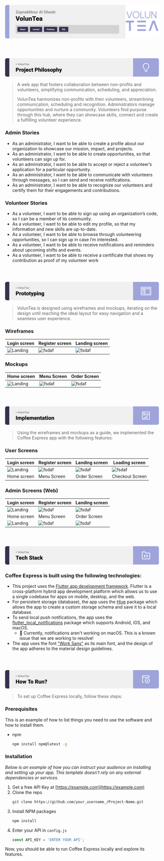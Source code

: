 <img src="./readme/title1.svg"/>

<br><br>

<!-- project philosophy -->
<img src="./readme/title2.svg"/>

> A web app that fosters collaboration between non-profits and volunteers, simplifying communication, scheduling, and appreciation.
>
> VolunTea harmonizes non-profits with their volunteers, streamlining communication, scheduling and recognition. Administrators manage opportunities and nurture a community. Volunteers find purpose through this hub, where they can showcase skills, connect and create a fulfilling volunteer experience.

### Admin Stories

- As an administrator, I want to be able to create a profile about our organization to showcase our mission, impact, and projects.
- As an administrator, I want to be able to create opportunities, so that volunteers can sign up for.
- As an administrator, I want to be able to accept or reject a volunteer’s application for a particular opportunity.
- As an administrator, I want to be able to communicate with volunteers through messages, so I can send and receive notifications.
- As an administrator, I want to be able to recognize our volunteers and certify them for their engagements and contributions.

### Volunteer Stories

- As a volunteer, I want to be able to sign up using an organization’s code, so I can be a member of its community.
- As a volunteer, I want to be able to edit my profile, so that my information and new skills are up-to-date.
- As a volunteer, I want to be able to browse through volunteering opportunities, so I can sign up in case I’m interested.
- As a volunteer, I want to be able to receive notifications and reminders about upcoming shifts and events. 
- As a volunteer, I want to be able to receive a certificate that shows my contribution as proof of my volunteer work


<br><br>

<!-- Prototyping -->
<img src="./readme/title3.svg"/>

> VolunTea is designed using wireframes and mockups, iterating on the design until reaching the ideal layout for easy navigation and a seamless user experience.

### Wireframes
| Login screen  | Register screen |  Landing screen |
| ---| ---| ---|
| ![Landing](./readme/demo/1440x1024.png) | ![fsdaf](./readme/demo/1440x1024.png) | ![fsdaf](./readme/demo/1440x1024.png) |

### Mockups
| Home screen  | Menu Screen | Order Screen |
| ---| ---| ---|
| ![Landing](./readme/demo/1440x1024.png) | ![fsdaf](./readme/demo/1440x1024.png) | ![fsdaf](./readme/demo/1440x1024.png) |

<br><br>

<!-- Implementation -->
<img src="./readme/title4.svg"/>

> Using the wireframes and mockups as a guide, we implemented the Coffee Express app with the following features:

### User Screens
| Login screen  | Register screen | Landing screen | Loading screen |
| ---| ---| ---| ---|
| ![Landing](https://placehold.co/900x1600) | ![fsdaf](https://placehold.co/900x1600) | ![fsdaf](https://placehold.co/900x1600) | ![fsdaf](https://placehold.co/900x1600) |
| Home screen  | Menu Screen | Order Screen | Checkout Screen |

### Admin Screens (Web)
| Login screen  | Register screen |  Landing screen |
| ---| ---| ---|
| ![Landing](./readme/demo/1440x1024.png) | ![fsdaf](./readme/demo/1440x1024.png) | ![fsdaf](./readme/demo/1440x1024.png) |
| Home screen  | Menu Screen | Order Screen |
| ![Landing](./readme/demo/1440x1024.png) | ![fsdaf](./readme/demo/1440x1024.png) | ![fsdaf](./readme/demo/1440x1024.png) |

<br><br>

<!-- Tech stack -->
<img src="./readme/title5.svg"/>

###  Coffee Express is built using the following technologies:

- This project uses the [Flutter app development framework](https://flutter.dev/). Flutter is a cross-platform hybrid app development platform which allows us to use a single codebase for apps on mobile, desktop, and the web.
- For persistent storage (database), the app uses the [Hive](https://hivedb.dev/) package which allows the app to create a custom storage schema and save it to a local database.
- To send local push notifications, the app uses the [flutter_local_notifications](https://pub.dev/packages/flutter_local_notifications) package which supports Android, iOS, and macOS.
  - 🚨 Currently, notifications aren't working on macOS. This is a known issue that we are working to resolve!
- The app uses the font ["Work Sans"](https://fonts.google.com/specimen/Work+Sans) as its main font, and the design of the app adheres to the material design guidelines.

<br><br>

<!-- How to run -->
<img src="./readme/title6.svg"/>

> To set up Coffee Express locally, follow these steps:

### Prerequisites

This is an example of how to list things you need to use the software and how to install them.
* npm
  ```sh
  npm install npm@latest -g
  ```

### Installation

_Below is an example of how you can instruct your audience on installing and setting up your app. This template doesn't rely on any external dependencies or services._

1. Get a free API Key at [https://example.com](https://example.com)
2. Clone the repo
   ```sh
   git clone https://github.com/your_username_/Project-Name.git
   ```
3. Install NPM packages
   ```sh
   npm install
   ```
4. Enter your API in `config.js`
   ```js
   const API_KEY = 'ENTER YOUR API';
   ```

Now, you should be able to run Coffee Express locally and explore its features.
